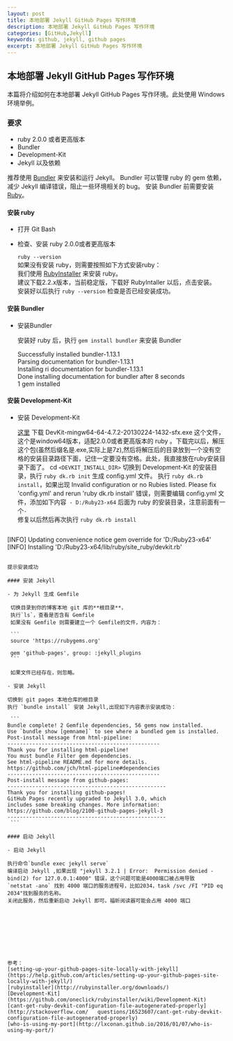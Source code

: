 ```yaml
---
layout: post
title: 本地部署 Jekyll GitHub Pages 写作环境 
description: 本地部署 Jekyll GitHub Pages 写作环境 
categories: [GitHub,Jekyll]
keywords: github, jekyll, github pages
excerpt: 本地部署 Jekyll GitHub Pages 写作环境
---
```


## 本地部署 Jekyll GitHub Pages 写作环境

本篇将介绍如何在本地部署 Jekyll GitHub Pages 写作环境。此处使用 Windows 环境举例。

### **要求**
- ruby 2.0.0 或者更高版本
- Bundler
- Development-Kit
- Jekyll 以及依赖

推荐使用 [Bundler](http://bundler.io/) 来安装和运行 Jekyll。 Bundler 可以管理 ruby 的 gem 依赖，减少 Jekyll 编译错误，阻止一些环境相关的 bug。 安装 Bundler 前需要安装 [Ruby](https://www.ruby-lang.org/zh_cn/)。
	
#### 安装 ruby

- 打开 Git Bash

- 检查、安装 ruby 2.0.0或者更高版本

	`ruby --version`    
	如果没有安装 ruby，则需要按照如下方式安装ruby：  
	我们使用 [RubyInstaller](http://rubyinstaller.org/downloads/) 来安装 ruby。  
	建议下载2.2.x版本，当前稳定版，下载好 RubyIntaller 以后，点击安装。       
	安装好以后执行 `ruby --version` 检查是否已经安装成功。   

#### 安装 Bundler

- 安装Bundler

	安装好 ruby 后，执行 `gem install bundler` 来安装 Bundler    

	Successfully installed bundler-1.13.1    
	Parsing documentation for bundler-1.13.1    
	Installing ri documentation for bundler-1.13.1    
	Done installing documentation for bundler after 8 seconds    
	1 gem installed


#### 安装 Development-Kit

- 安装 Development-Kit

	[这里](http://rubyinstaller.org/downloads/) 下载 DevKit-mingw64-64-4.7.2-20130224-1432-sfx.exe 这个文件，这个是window64版本，适配2.0.0或者更高版本的 ruby 。下载完以后，解压这个包(虽然后缀名是.exe,实际上是7z),然后将解压后的目录放到一个没有空格的安装目录路径下面，记住一定要没有空格。此处，我直接放在ruby安装目录下面了。
   cd `<DEVKIT_INSTALL_DIR>` 切换到 Development-Kit 的安装目录，执行 `ruby dk.rb init` 生成 config.yml 文件。
   执行 `ruby dk.rb install`，如果出现 Invalid configuration or no Rubies listed. Please fix 'config.yml' and rerun 'ruby dk.rb install' 错误，则需要编辑 config.yml 文件，添加如下内容` - D:/Ruby23-x64` 后面为 ruby 的安装目录，注意前面有一个` - `  
   修复以后然后再次执行 `ruby dk.rb install`
   
    ```
[INFO] Updating convenience notice gem override for 'D:/Ruby23-x64'    
[INFO] Installing 'D:/Ruby23-x64/lib/ruby/site_ruby/devkit.rb'
   ```

   提示安装成功

#### 安装 Jekyll

- 为 Jekyll 生成 Gemfile 

	切换目录到你的博客本地 git 库的**根目录**，
	执行`ls`，查看是否含有 Gemfile        
	如果没有 Gemfile 则需要建立一个 Gemfile的文件，内容为：        

    ```
    source 'https://rubygems.org'  
      
    gem 'github-pages', group: :jekyll_plugins
    ```
	
    如果文件已经存在，则忽略。

- 安装 Jekyll
  
   切换到 git pages 本地仓库的根目录    
   执行 `bundle install` 安装 Jekyll,出现如下内容表示安装成功：  
   
    ```
Bundle complete! 2 Gemfile dependencies, 56 gems now installed.        
Use `bundle show [gemname]` to see where a bundled gem is installed.        
Post-install message from html-pipeline:        
-------------------------------------------------        
Thank you for installing html-pipeline!        
You must bundle Filter gem dependencies.    
See html-pipeline README.md for more details.    
https://github.com/jch/html-pipeline#dependencies    
-------------------------------------------------    
Post-install message from github-pages:    
---------------------------------------------------    
Thank you for installing github-pages!    
GitHub Pages recently upgraded to Jekyll 3.0, which    
includes some breaking changes. More information:    
https://github.com/blog/2100-github-pages-jekyll-3    
---------------------------------------------------    
    ```    

#### 启动 Jekyll 

- 启动 Jekyll
   
   执行命令`bundle exec jekyll serve`    
   编译启动 Jekyll ,如果出现 "jekyll 3.2.1 | Error:  Permission denied - bind(2) for 127.0.0.1:4000" 错误，这个问题可能是4000端口被占用导致    
`netstat -ano` 找到 4000 端口的服务进程号，比如2034，task /svc /FI "PID eq 2034"找到服务的名称。    
关闭此服务，然后重新启动 Jekyll 即可。福昕阅读器可能会占用 4000 端口



    
    
    



参考：    
[setting-up-your-github-pages-site-locally-with-jekyll](https://help.github.com/articles/setting-up-your-github-pages-site-locally-with-jekyll/)    
[rubyinstaller](http://rubyinstaller.org/downloads/)    
[Development-Kit](https://github.com/oneclick/rubyinstaller/wiki/Development-Kit)    
[cant-get-ruby-devkit-configuration-file-autogenerated-properly](http://stackoverflow.com/   questions/16523607/cant-get-ruby-devkit-configuration-file-autogenerated-properly)    
[who-is-using-my-port](http://lxconan.github.io/2016/01/07/who-is-using-my-port/)


